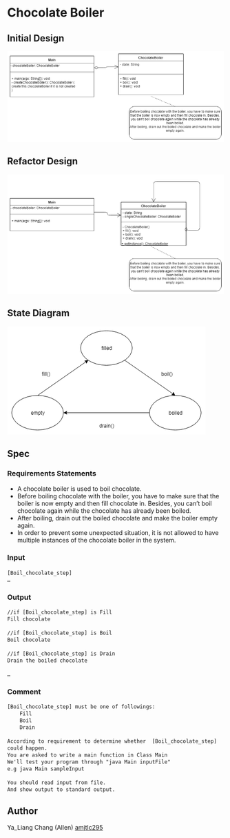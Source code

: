 # Chocolate Boiler

## Initial Design
![Initial Design](./doc/InitialDesign.png)

## Refactor Design
![Refactor Design](./doc/RefactorDesign.png)

## State Diagram
![State Diagram](./doc/StateDiagram.png)

## Spec
### Requirements Statements
* A chocolate boiler is used to boil chocolate.
* Before boiling chocolate with the boiler, you have to make sure that the boiler is now empty and then fill chocolate in. Besides, you can’t boil chocolate again while the chocolate has already been boiled.
* After boiling, drain out the boiled chocolate and make the boiler empty again.
* In order to prevent some unexpected situation, it is not allowed to have multiple instances of the chocolate boiler in the system.


### Input
```
[Boil_chocolate_step]
…
```

### Output
```
//if [Boil_chocolate_step] is Fill
Fill chocolate

//if [Boil_chocolate_step] is Boil
Boil chocolate

//if [Boil_chocolate_step] is Drain
Drain the boiled chocolate

…
```

### Comment
```
[Boil_chocolate_step] must be one of followings:
	Fill
	Boil
	Drain

According to requirement to determine whether  [Boil_chocolate_step] could happen.
You are asked to write a main function in Class Main
We'll test your program through "java Main inputFile"
e.g java Main sampleInput

You should read input from file.
And show output to standard output.

```

## Author
Ya_Liang Chang (Allen) [amjtlc295](https://github.com/amjtlc295)
